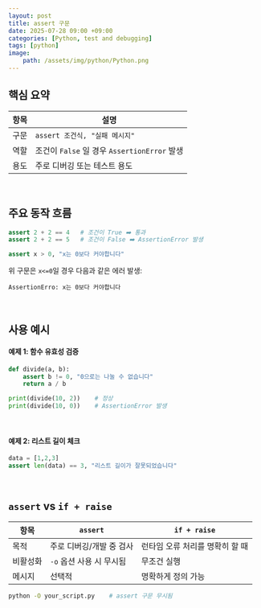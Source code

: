 ```yaml
---
layout: post
title: assert 구문
date: 2025-07-28 09:00 +09:00
categories: [Python, test and debugging]
tags: [python]
image:
    path: /assets/img/python/Python.png
---
```


## 핵심 요약

| 항목 | 설명                                         |
| ---- | -------------------------------------------- |
| 구문 | `assert 조건식, "실패 메시지"`               |
| 역할 | 조건이 `False` 일 경우 `AssertionError` 발생 |
| 용도 | 주로 디버깅 또는 테스트 용도                 |


<br>

## 주요 동작 흐름

```python
assert 2 + 2 == 4   # 조건이 True ➡️ 통과
assert 2 + 2 == 5   # 조건이 False ➡️ AssertionError 발생
```

```python
assert x > 0, "x는 0보다 커야합니다"
```

위 구문은 `x<=0`일 경우 다음과 같은 에러 발생:
```text
AssertionErro: x는 0보다 커야합니다
```

<br>

## 사용 예시

#### 예제 1: 함수 유효성 검증

```python
def divide(a, b):
    assert b != 0, "0으로는 나눌 수 없습니다"
    return a / b

print(divide(10, 2))    # 정상
print(divide(10, 0))    # AssertionError 발생
```

<br>

#### 예제 2: 리스트 길이 체크

```python
data = [1,2,3]
assert len(data) == 3, "리스트 길이가 잘못되었습니다"
```

<br>

## `assert` vs `if + raise`

| 항목 | `assert` | `if + raise` |
|-|-|-|
| 목적 | 주로 디버깅/개발 중 검사 | 런타임 오류 처리를 명확히 할 때 |
| 비활성화 | `-o` 옵션 사용 시 무시됨 | 무조건 실행 |
| 메시지 | 선택적 | 명확하게 정의 가능 |

```bash
python -O your_script.py    # assert 구문 무시됨
```